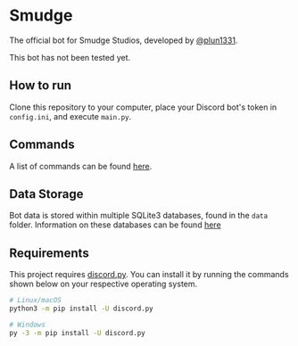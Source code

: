 # Smudge
The official bot for Smudge Studios, developed by [@plun1331](https://plun1331.github.io).

This bot has not been tested yet.

## How to run
Clone this repository to your computer, place your Discord bot's token in `config.ini`, and execute `main.py`.

## Commands
A list of commands can be found [here](https://github.com/Smudge-Studios/smudge/blob/main/commands/COMMMANDS.md).

## Data Storage
Bot data is stored within multiple SQLite3 databases, found in the `data` folder. Information on these databases can be found [here](https://github.com/Smudge-Studios/smudge/blob/main/data/README.md)

## Requirements
This project requires [discord.py](https://github.com/Rapptz/discord.py). You can install it by running the commands shown below on your respective operating system.
```sh
# Linux/macOS
python3 -m pip install -U discord.py

# Windows
py -3 -m pip install -U discord.py
```

